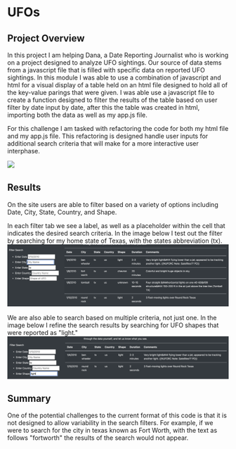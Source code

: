 # UFOs

## Project Overview

In this project I am helping Dana, a Date Reporting Journalist who is working on a project designed to analyze UFO sightings. Our source of data stems from a javascript file that is filled with specific data on reported UFO sightings. In this module I was able to use a combination of javascript and html for a visual display of a table held on an html file designed to hold all of the key-value parings that were given. I was able use a javascript file to create a function designed to filter the results of the table based on user filter by date input by date, after this the table was created in html, importing both the data as well as my app.js file. 

For this challenge I am tasked with refactoring the code for both my html file and my app.js file. This refactoring is designed handle user inputs for additional search criteria that will make for a more interactive user interphase.

![](static/image/site.png)

## Results

On the site users are able to filter based on a variety of options including Date, City, State, Country, and Shape. 

In each filter tab we see a label, as well as a placeholder within the cell that indicates the desired search criteria. In the image below I test out the filter by searching for my home state of Texas, with the states abbreviation (tx).
![](static/images/texas.png)

We are also able to search based on multiple criteria, not just one. In the image below I refine the search results by searching for UFO shapes that were reported as "light."
![](static/images/texas_light.png)

## Summary
One of the potential challenges to the current format of this code is that it is not designed to allow variability in the search filters. For example, if we were to search for the city in texas known as Fort Worth, with the text as follows "fortworth" the results of the search would not appear. 
